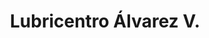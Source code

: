 ---
title: "Lubricentro Álvarez V."
url: /san-jose/lubricentro-alvarez-v/
shop: reparación de automóviles
---